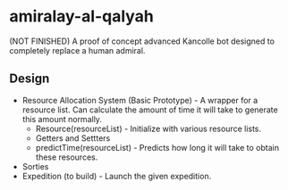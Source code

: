 # amiralay-al-qalyah
(NOT FINISHED) A proof of concept advanced Kancolle bot designed to completely replace a human admiral.


## Design

* Resource Allocation System (Basic Prototype) - A wrapper for a resource list. Can calculate the amount of time it will take to generate this amount normally.
  * Resource(resourceList) - Initialize with various resource lists.
  * Getters and Settters
  * predictTime(resourceList) - Predicts how long it will take to obtain these resources. 
* Sorties
* Expedition (to build) - Launch the given expedition.
